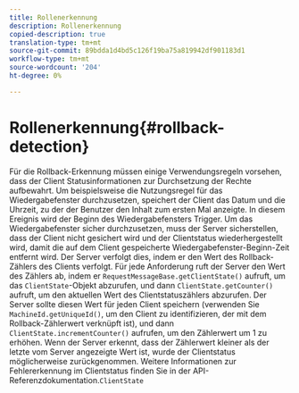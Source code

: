 ```yaml
---
title: Rollenerkennung
description: Rollenerkennung
copied-description: true
translation-type: tm+mt
source-git-commit: 89bdda1d4bd5c126f19ba75a819942df901183d1
workflow-type: tm+mt
source-wordcount: '204'
ht-degree: 0%

---
```



# Rollenerkennung{#rollback-detection}

Für die Rollback-Erkennung müssen einige Verwendungsregeln vorsehen, dass der Client Statusinformationen zur Durchsetzung der Rechte aufbewahrt. Um beispielsweise die Nutzungsregel für das Wiedergabefenster durchzusetzen, speichert der Client das Datum und die Uhrzeit, zu der der Benutzer den Inhalt zum ersten Mal anzeigte. In diesem Ereignis wird der Beginn des Wiedergabefensters Trigger. Um das Wiedergabefenster sicher durchzusetzen, muss der Server sicherstellen, dass der Client nicht gesichert wird und der Clientstatus wiederhergestellt wird, damit die auf dem Client gespeicherte Wiedergabefenster-Beginn-Zeit entfernt wird. Der Server verfolgt dies, indem er den Wert des Rollback-Zählers des Clients verfolgt. Für jede Anforderung ruft der Server den Wert des Zählers ab, indem er `RequestMessageBase.getClientState()` aufruft, um das `ClientState`-Objekt abzurufen, und dann `ClientState.getCounter()` aufruft, um den aktuellen Wert des Clientstatuszählers abzurufen. Der Server sollte diesen Wert für jeden Client speichern (verwenden Sie `MachineId.getUniqueId()`, um den Client zu identifizieren, der mit dem Rollback-Zählerwert verknüpft ist), und dann `ClientState.incrementCounter()` aufrufen, um den Zählerwert um 1 zu erhöhen. Wenn der Server erkennt, dass der Zählerwert kleiner als der letzte vom Server angezeigte Wert ist, wurde der Clientstatus möglicherweise zurückgenommen. Weitere Informationen zur Fehlererkennung im Clientstatus finden Sie in der API-Referenzdokumentation.`ClientState`
